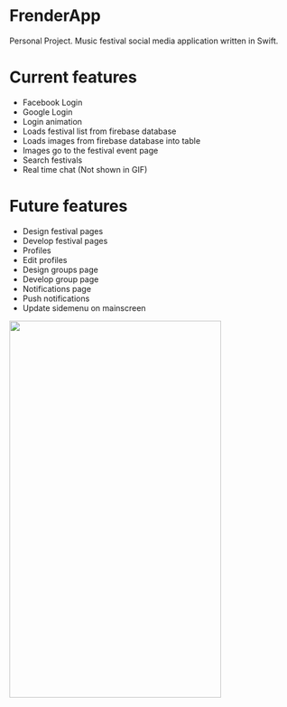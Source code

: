 # FrenderApp
Personal Project. Music festival social media application written in Swift.

# Current features
- Facebook Login
- Google Login
- Login animation
- Loads festival list from firebase database 
- Loads images from firebase database into table
- Images go to the festival event page
- Search festivals
- Real time chat (Not shown in GIF)

# Future features
- Design festival pages
- Develop festival pages
- Profiles
- Edit profiles
- Design groups page
- Develop group page
- Notifications page
- Push notifications
- Update sidemenu on mainscreen


<img src="https://github.com/caelandailey/FrenderApp/blob/master/Intro.gif" width="375px" height="667px" />
